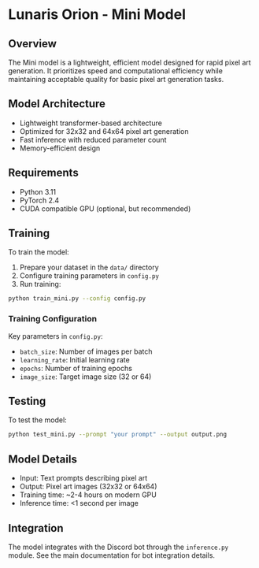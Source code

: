 # Lunaris Orion - Mini Model

## Overview
The Mini model is a lightweight, efficient model designed for rapid pixel art generation. It prioritizes speed and computational efficiency while maintaining acceptable quality for basic pixel art generation tasks.

## Model Architecture
- Lightweight transformer-based architecture
- Optimized for 32x32 and 64x64 pixel art generation
- Fast inference with reduced parameter count
- Memory-efficient design

## Requirements
- Python 3.11
- PyTorch 2.4
- CUDA compatible GPU (optional, but recommended)

## Training
To train the model:
1. Prepare your dataset in the `data/` directory
2. Configure training parameters in `config.py`
3. Run training:
```bash
python train_mini.py --config config.py
```

### Training Configuration
Key parameters in `config.py`:
- `batch_size`: Number of images per batch
- `learning_rate`: Initial learning rate
- `epochs`: Number of training epochs
- `image_size`: Target image size (32 or 64)

## Testing
To test the model:
```bash
python test_mini.py --prompt "your prompt" --output output.png
```

## Model Details
- Input: Text prompts describing pixel art
- Output: Pixel art images (32x32 or 64x64)
- Training time: ~2-4 hours on modern GPU
- Inference time: <1 second per image

## Integration
The model integrates with the Discord bot through the `inference.py` module. See the main documentation for bot integration details. 